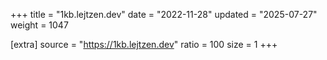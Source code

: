 +++
title = "1kb.lejtzen.dev"
date = "2022-11-28"
updated = "2025-07-27"
weight = 1047

[extra]
source = "https://1kb.lejtzen.dev"
ratio = 100
size = 1
+++
